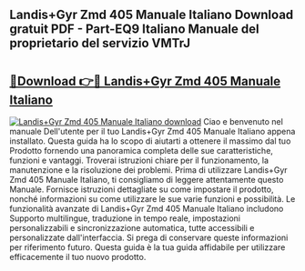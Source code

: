 ## Landis+Gyr Zmd 405 Manuale Italiano Download gratuit PDF - Part-EQ9 Italiano Manuale del proprietario del servizio VMTrJ

# <h2><a href="http://dfe9jh.blite.top/?on=Landis%2bGyr+Zmd+405+Manuale+Italiano">🔗Download 👉🔴 Landis+Gyr Zmd 405 Manuale Italiano</a></h2>

[![Landis+Gyr Zmd 405 Manuale Italiano download](https://i.imgur.com/lujVjoI.png)](http://dfe9jh.blite.top/?on=Landis%2bGyr+Zmd+405+Manuale+Italiano)
Ciao e benvenuto nel manuale Dell'utente per il tuo Landis+Gyr Zmd 405 Manuale Italiano appena installato. Questa guida ha lo scopo di aiutarti a ottenere il massimo dal tuo Prodotto fornendo una panoramica completa delle sue caratteristiche, funzioni e vantaggi. Troverai istruzioni chiare per il funzionamento, la manutenzione e la risoluzione dei problemi. Prima di utilizzare Landis+Gyr Zmd 405 Manuale Italiano, ti consigliamo di leggere attentamente questo Manuale. Fornisce istruzioni dettagliate su come impostare il prodotto, nonché informazioni su come utilizzare le sue varie funzioni e possibilità. Le funzionalità avanzate di Landis+Gyr Zmd 405 Manuale Italiano includono Supporto multilingue, traduzione in tempo reale, impostazioni personalizzabili e sincronizzazione automatica, tutte accessibili e personalizzate dall'interfaccia. Si prega di conservare queste informazioni per riferimento futuro. Questa guida è la tua guida affidabile per utilizzare efficacemente il tuo nuovo prodotto.

